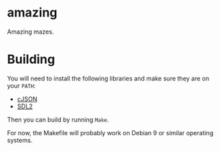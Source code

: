 # amazing
Amazing mazes.

# Building

You will need to install the following libraries and make sure they are on your `PATH`:
 * [cJSON](https://github.com/DaveGamble/cJSON/)
 * [SDL2](https://www.libsdl.org/download-2.0.php)
 
Then you can build by running `Make`.

For now, the Makefile will probably work on Debian 9 or similar operating systems.

